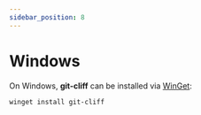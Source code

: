 ```yaml
---
sidebar_position: 8
---
```

# Windows

On Windows, **git-cliff** can be installed via [WinGet](https://learn.microsoft.com/en-us/windows/package-manager/):

```shell
winget install git-cliff
```
